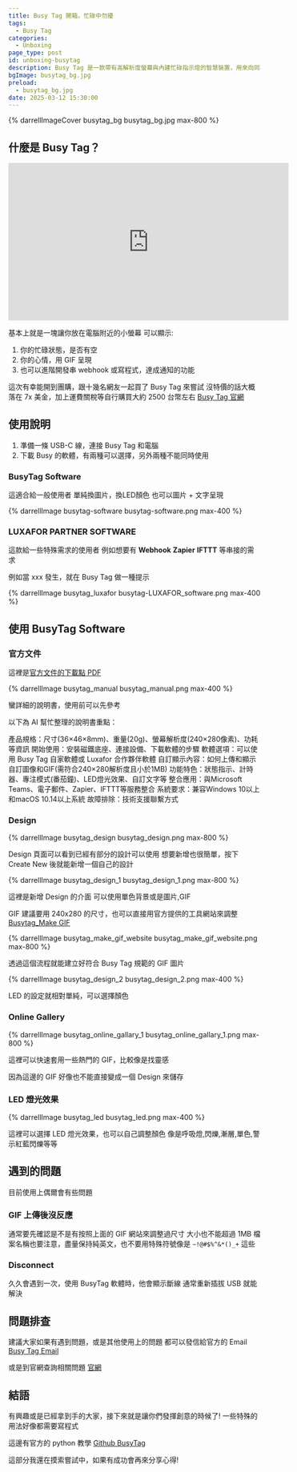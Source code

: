 ```yaml
---
title: Busy Tag 開箱，忙碌中勿擾
tags:
  - Busy Tag
categories:
  - Unboxing
page_type: post
id: unboxing-busytag
description: Busy Tag 是一款帶有高解析度螢幕與內建忙碌指示燈的智慧裝置，用來向同事或家人清楚地顯示您的狀態，避免不必要的干擾，還可自訂顯示 GIF、圖片或文字，與各種應用程式整合。
bgImage: busytag_bg.jpg
preload:
  - busytag_bg.jpg
date: 2025-03-12 15:30:00
---
```

{% darrellImageCover busytag_bg busytag_bg.jpg max-800 %}

## 什麼是 Busy Tag？

<iframe width="560" height="315" src="https://www.youtube.com/embed/hi4tONh_FBo?si=aTe4Hl_6LRLclhwT" title="YouTube video player" frameborder="0" allow="accelerometer; autoplay; clipboard-write; encrypted-media; gyroscope; picture-in-picture; web-share" referrerpolicy="strict-origin-when-cross-origin" allowfullscreen></iframe>

基本上就是一塊讓你放在電腦附近的小螢幕
可以顯示:
1. 你的忙碌狀態，是否有空
2. 你的心情，用 GIF 呈現
3. 也可以進階開發串 webhook 或寫程式，達成通知的功能

這次有幸能開到團購，跟十幾名網友一起買了 Busy Tag 來嘗試
沒特價的話大概落在 7x 美金，加上運費關稅等自行購買大約 2500 台幣左右
[Busy Tag 官網](https://www.busy-tag.com/)

## 使用說明

1. 準備一條 USB-C 線，連接 Busy Tag 和電腦
2. 下載 Busy 的軟體，有兩種可以選擇，另外兩種不能同時使用

### BusyTag Software

這適合給一般使用者
單純換圖片，換LED顏色
也可以圖片 + 文字呈現

{% darrellImage busytag-software busytag-software.png max-400 %}

### LUXAFOR PARTNER SOFTWARE

這款給一些特殊需求的使用者
例如想要有 **Webhook** **Zapier** **IFTTT** 等串接的需求

例如當 xxx 發生，就在 Busy Tag 做一種提示

{% darrellImage busytag_luxafor busytag-LUXAFOR_software.png max-400 %}

## 使用 BusyTag Software

### 官方文件

這裡是[官方文件的下載點 PDF](https://www.busy-tag.com/_files/ugd/9b04eb_7bdd6ff0aabe4ab9816f4b7db133f3c9.pdf)

{% darrellImage busytag_manual busytag_manual.png max-400 %}

蠻詳細的說明書，使用前可以先參考

以下為 AI 幫忙整理的說明書重點：

產品規格：尺寸(36×46×8mm)、重量(20g)、螢幕解析度(240×280像素)、功耗等資訊
開始使用：安裝磁鐵底座、連接設備、下載軟體的步驟
軟體選項：可以使用 Busy Tag 自家軟體或 Luxafor 合作夥伴軟體
自訂顯示內容：如何上傳和顯示自訂圖像和GIF(需符合240×280解析度且小於1MB)
功能特色：狀態指示、計時器、專注模式(番茄鐘)、LED燈光效果、自訂文字等
整合應用：與Microsoft Teams、電子郵件、Zapier、IFTTT等服務整合
系統要求：兼容Windows 10以上和macOS 10.14以上系統
故障排除：技術支援聯繫方式

### Design

{% darrellImage busytag_design busytag_design.png max-800 %}

Design 頁面可以看到已經有部分的設計可以使用
想要新增也很簡單，按下 Create New 後就能新增一個自己的設計

{% darrellImage busytag_design_1 busytag_design_1.png max-800 %}

這裡是新增 Design 的介面
可以使用單色背景或是圖片,GIF

GIF 建議要用 240x280 的尺寸，也可以直接用官方提供的工具網站來調整
[Busytag_Make GIF](https://ezgif.com/busytag)

{% darrellImage busytag_make_gif_website busytag_make_gif_website.png max-800 %}

透過這個流程就能建立好符合 Busy Tag 規範的 GIF 圖片

{% darrellImage busytag_design_2 busytag_design_2.png max-400 %}

LED 的設定就相對單純，可以選擇顏色

### Online Gallery

{% darrellImage busytag_online_gallary_1 busytag_online_gallary_1.png max-800 %}

這裡可以快速套用一些熱門的 GIF，比較像是找靈感

因為這邊的 GIF 好像也不能直接變成一個 Design 來儲存

### LED 燈光效果

{% darrellImage busytag_led busytag_led.png max-400 %}

這裡可以選擇 LED 燈光效果，也可以自己調整顏色
像是呼吸燈,閃爍,漸層,單色,警示紅藍閃爍等等

## 遇到的問題

目前使用上偶爾會有些問題

### GIF 上傳後沒反應
通常要先確認是不是有按照上面的 GIF 網站來調整過尺寸
大小也不能超過 1MB
檔案名稱也要注意，盡量保持純英文，也不要用特殊符號像是 `~!@#$%^&*()_+` 這些

### Disconnect
久久會遇到一次，使用 BusyTag 軟體時，他會顯示斷線
通常重新插拔 USB 就能解決

## 問題排查

建議大家如果有遇到問題，或是其他使用上的問題
都可以發信給官方的 Email
[Busy Tag Email](mailto:hello@busy-tag.com)

或是到官網查詢相關問題
[官網](https://www.busy-tag.com/)

## 結語

有興趣或是已經拿到手的大家，接下來就是讓你們發揮創意的時候了!
一些特殊的用法好像都需要寫程式

這邊有官方的 python 教學
[Github BusyTag](https://github.com/busy-tag)

這部分我還在摸索嘗試中，如果有成功會再來分享心得!